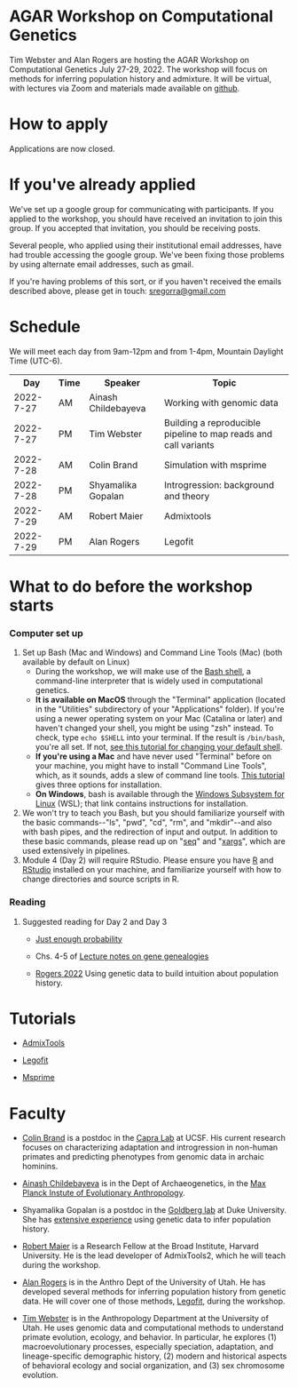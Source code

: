 # AGAR Workshop on Computational Genetics

Tim Webster and Alan Rogers are hosting the AGAR Workshop on
Computational Genetics July 27-29, 2022. The workshop will focus on
methods for inferring population history and admixture. It will be
virtual, with lectures via Zoom and materials made available on
[github](https://github.com/alanrogers/agar22.git).

# How to apply

Applications are now closed.

# If you've already applied

We've set up a google group for communicating with participants. If
you applied to the workshop, you should have received an invitation to
join this group. If you accepted that invitation, you should be
receiving posts.

Several people, who applied using their institutional email addresses,
have had trouble accessing the google group. We've been fixing those
problems by using alternate email addresses, such as gmail.

If you're having problems of this sort, or if you haven't received the
emails described above, please get in touch: sregorra@gmail.com

# Schedule

We will meet each day from 9am-12pm and from 1-4pm, Mountain Daylight
Time (UTC-6).

<table>
<tr>
<th>Day</th>
<th>Time</th>
<th>Speaker</th>
<th>Topic</th>
</tr>

<tr>
<td>2022-7-27</td>
<td>AM</td>
<td>Ainash Childebayeva</td>
<td>Working with genomic data</td>
</tr>

<tr>
<td>2022-7-27</td>
<td>PM</td>
<td>Tim Webster</td>
<td>Building a reproducible pipeline to map reads and call variants</td>
</tr>

<tr>
<td>2022-7-28</td>
<td>AM</td>
<td>Colin Brand</td>
<td>Simulation with msprime</td>
</tr>

<tr>
<td>2022-7-28</td>
<td>PM</td>
<td>Shyamalika Gopalan</td>
<td>Introgression: background and theory</td>
</tr>

<tr>
<td>2022-7-29</td>
<td>AM</td>
<td>Robert Maier</td>
<td>Admixtools</td>
</tr>

<tr>
<td>2022-7-29</td>
<td>PM</td>
<td>Alan Rogers</td>
<td>Legofit</td>
</tr>
</table>

# What to do before the workshop starts

### Computer set up

1. Set up Bash (Mac and Windows) and Command Line Tools (Mac) (both available by default on Linux)
	* During the workshop, we will make use of the
	[Bash shell](https://www.gnu.org/software/bash/manual), a command-line
	interpreter that is widely used in computational genetics.
	* **It is available on MacOS** through the "Terminal" application
	(located in the "Utilities" subdirectory of your "Applications" folder). If you're using
	a newer operating system on your Mac (Catalina or later) and haven't changed
	your shell, you might be using "zsh" instead. To check, type ```echo $SHELL``` into your terminal.
	If the result is ```/bin/bash```, you're all set. If not, [see this tutorial for changing your
	default shell](https://support.apple.com/en-us/HT208050).
	* **If you're using a Mac** and have never used "Terminal" before on your machine, you might have to install "Command Line Tools", which, as it sounds, adds a slew of command line tools. [This tutorial](https://mac.install.guide/commandlinetools/index.html) gives three options for installation.
	* **On Windows**, bash is available through the
	[Windows Subsystem for Linux](https://docs.microsoft.com/en-us/windows/wsl/install) (WSL); that link contains
	instructions for installation.
2. We won't try to teach you Bash, but you should familiarize yourself with the basic
	commands--"ls", "pwd", "cd", "rm", and "mkdir"--and also with bash
	pipes, and the redirection of input and output. In addition to these
	basic commands, please read up on
	"[seq](https://linuxhandbook.com/seq-command/)" and
	"[xargs](https://en.wikipedia.org/wiki/Xargs)", which are used
	extensively in pipelines.
3. Module 4 (Day 2) will require RStudio. Please ensure you have [R](https://www.r-project.org/) and
[RStudio](https://www.rstudio.com/products/rstudio/download/) installed on your machine, and familiarize yourself with how to change directories and source scripts in R.

### Reading

1. Suggested reading for Day 2 and Day 3
	* [Just enough probability](http://content.csbs.utah.edu/~rogers/pubs/Rogers-JEP.pdf)

	* Chs. 4-5 of [Lecture notes on gene genealogies](ggeneal.pdf)

	* [Rogers 2022](https://arxiv.org/abs/2201.02668) Using genetic data
    to build intuition about population history.

# Tutorials

* [AdmixTools](https://uqrmaie1.github.io/admixtools/articles/admixtools.html)

* [Legofit](legofit/legotut.pdf)

* [Msprime](msprime/msptut.pdf)

# Faculty

* [Colin Brand](https://colinmbrand.weebly.com) is a postdoc in the
  [Capra Lab](https://http://www.capralab.org) at UCSF. His current
  research focuses on characterizing adaptation and introgression in non-human
  primates and predicting phenotypes from genomic data in archaic hominins.

* [Ainash Childebayeva](https://sph.umich.edu/stories/2020posts/ainash-childebayeva.html)
  is in the Dept of Archaeogenetics, in the
  [Max Planck Instute of Evolutionary Anthropology](https://pure.mpg.de/cone/persons/resource/persons242932).

* Shyamalika Gopalan is a postdoc in the
  [Goldberg lab](https://www.goldberglab.org/people) at Duke
  University. She has
  [extensive experience](https://scholar.google.com/citations?user=mZhqPRMAAAAJ&hl=en)
  using genetic data to infer population history.

* [Robert Maier](https://heb.fas.harvard.edu/people/robert-maier) is a
  Research Fellow at the Broad Institute, Harvard University. He is
  the lead developer of AdmixTools2, which he will teach during the
  workshop.

* [Alan Rogers](https://anthro.utah.edu/profile.php?unid=u0028949) is
  in the Anthro Dept of the University of Utah. He has developed
  several methods for inferring population history from genetic
  data. He will cover one of those methods,
  [Legofit](https://alanrogers.github.io/legofit/html/index.html),
  during the workshop.

* [Tim Webster](https://faculty.utah.edu/u6023206-TIM_WEBSTER/hm/index.hml)
  is in the Anthropology Department at the University of Utah. He uses genomic
  data and computational methods to understand primate evolution,
  ecology, and behavior. In particular, he explores (1)
  macroevolutionary processes, especially speciation, adaptation, and
  lineage-specific demographic history, (2) modern and historical
  aspects of behavioral ecology and social organization, and (3) sex
  chromosome evolution.
